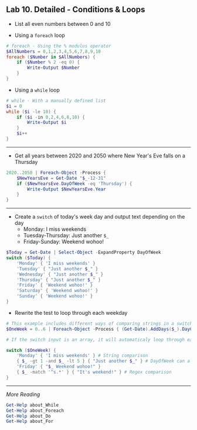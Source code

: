 ## Lab 10. Detailed - Conditions & Loops

- List all even numbers between 0 and 10

- Using a `foreach` loop

```Powershell
# foreach - Using the % modulus operator
$AllNumbers = 0,1,2,3,4,5,6,7,8,9,10
foreach ($Number in $AllNumbers) {
    if ($Number % 2 -eq 0) {
        Write-Output $Number
    }
}
```

- Using a `while` loop

```Powershell
# while - With a manually defined list
$i = 0
while ($i -le 10) {
    if ($i -in 0,2,4,6,8,10) {
        Write-Output $i
    }
    $i++
}
```

---

- Get all years between 2020 and 2050 where New Year's Eve falls on a Thursday

```Powershell
2020..2050 | Foreach-Object -Process {
    $NewYearsEve = Get-Date "$_-12-31"
    if ($NewYearsEve.DayOfWeek -eq 'Thursday') {
        Write-Output $NewYearsEve.Year
    }
}
```

---

- Create a `switch` of today's week day and output text depending on the day
  - Monday: I miss weekends
  - Tuesday-Thursday: Just another `$_`
  - Friday-Sunday: Weekend wohoo!

```Powershell
$Today = Get-Date | Select-Object -ExpandProperty DayOfWeek
switch ($Today) {
    'Monday' { 'I miss weekends' }
    'Tuesday' { "Just another $_" }
    'Wednesday' { "Just another $_" }
    'Thursday' { "Just another $_" }
    'Friday' { 'Weekend wohoo!' }
    'Saturday' { 'Weekend wohoo!' }
    'Sunday' { 'Weekend wohoo!' }
}
```

- Rewrite the test to loop through each weekday

```Powershell
# This example includes different ways of comparing strings in a switch statement
$OneWeek = 0..6 | Foreach-Object -Process { (Get-Date).AddDays($_).DayOfWeek }

# If the switch input is an array, it will automaticaly loop through each object in the array.

switch ($OneWeek) {
    'Monday' { 'I miss weekends' } # String comparison
    { $_ -gt 1 -and $_ -lt 5 } { "Just another $_" } # DayOfWeek can also be counted using numbers
    'Friday' { "$_ Weekend wohoo!" }
    { $_ -match '^s.*' } { "It's weekend!" } # Regex comparison
}
```

---

*More Reading*

```Powershell
Get-Help about_While
Get-Help about_Foreach
Get-Help about_Do
Get-Help about_For
```
